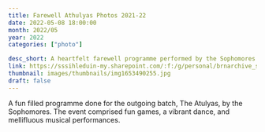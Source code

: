 ```yaml
---
title: Farewell Athulyas Photos 2021-22
date: 2022-05-08 18:00:00
month: 2022/05
year: 2022
categories: ["photo"]

desc_short: A heartfelt farewell programme performed by the Sophomores for their seniors, The Atulyas.
link: https://sssihleduin-my.sharepoint.com/:f:/g/personal/brnarchive_sssihl_edu_in/EqcogKpzpdhHo-7bn1TSl7MBogFzFUQwA3okzZIi_ZhyTg?e=9jhAQz
thumbnail: images/thumbnails/img1653490255.jpg
draft: false
---
```


A fun filled programme done for the outgoing batch, The Atulyas, by the Sophomores. The event comprised fun games, a vibrant dance, and mellifluous musical performances.